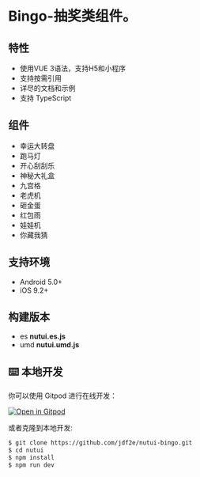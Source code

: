 # Bingo-抽奖类组件。
## 特性

* 使用VUE 3语法，支持H5和小程序
* 支持按需引用
* 详尽的文档和示例
* 支持 TypeScript

## 组件

* 幸运大转盘
* 跑马灯
* 开心刮刮乐
* 神秘大礼盒
* 九宫格
* 老虎机
* 砸金蛋
* 红包雨
* 娃娃机
* 你藏我猜

## 支持环境

* Android 5.0+
* iOS 9.2+

## 构建版本

* es **nutui.es.js**
* umd **nutui.umd.js**

## ⌨️ 本地开发

你可以使用 Gitpod 进行在线开发：

[![Open in Gitpod](https://gitpod.io/button/open-in-gitpod.svg)](https://gitpod.io/#https://github.com/jdf2e/nutui-bingo.git)

或者克隆到本地开发:

```bash
$ git clone https://github.com/jdf2e/nutui-bingo.git
$ cd nutui
$ npm install
$ npm run dev
```

